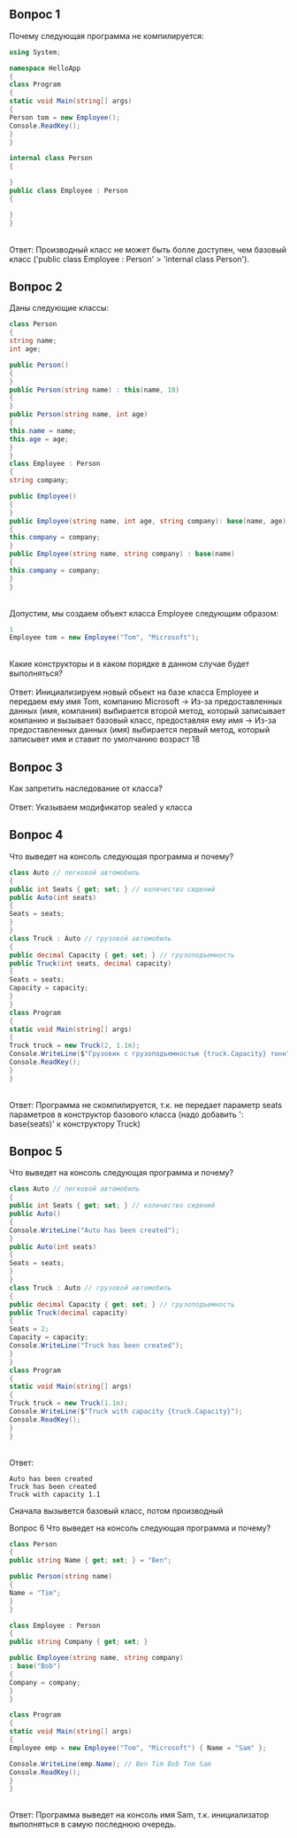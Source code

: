 ## Вопрос 1
Почему следующая программа не компилируется:<br>
``` c#
using System;

namespace HelloApp
{
class Program
{
static void Main(string[] args)
{
Person tom = new Employee();
Console.ReadKey();
}
}

internal class Person
{

}
public class Employee : Person
{

}
}
```
<br>Ответ: Производный класс не может быть болле доступен, чем базовый класс ('public class Employee : Person' > 'internal class Person').

## Вопрос 2
Даны следующие классы:<br>
``` c#
class Person
{
string name;
int age;

public Person()
{
}
public Person(string name) : this(name, 18)
{
}
public Person(string name, int age)
{
this.name = name;
this.age = age;
}
}
class Employee : Person
{
string company;

public Employee()
{
}
public Employee(string name, int age, string company): base(name, age)
{
this.company = company;
}
public Employee(string name, string company) : base(name)
{
this.company = company;
}
}
```
<br>Допустим, мы создаем объект класса Employee следующим образом:<br>

``` c#
1
Employee tom = new Employee("Tom", "Microsoft");
```
<br>Какие конструкторы и в каком порядке в данном случае будет выполняться?<br>
<br>Ответ: Инициализируем новый обьект на базе класса Employee и передаем ему имя Tom, компанию Microsoft -> Из-за предоставленных данных (имя, компания) выбирается второй метод, который записывает компанию и вызывает базовый класс, предоставляя ему имя -> Из-за предоставленных данных (имя) выбирается первый метод, который записывет имя и ставит по умолчанию возраст 18

## Вопрос 3
Как запретить наследование от класса?<br><br>
Ответ: Указываем модификатор sealed у класса
## Вопрос 4
Что выведет на консоль следующая программа и почему?<br>

``` c#
class Auto // легковой автомобиль
{
public int Seats { get; set; } // количество сидений
public Auto(int seats)
{
Seats = seats;
}
}
class Truck : Auto // грузовой автомобиль
{
public decimal Capacity { get; set; } // грузоподъемность
public Truck(int seats, decimal capacity)
{
Seats = seats;
Capacity = capacity;
}
}
class Program
{ 
static void Main(string[] args)
{
Truck truck = new Truck(2, 1.1m);
Console.WriteLine($"Грузовик с грузоподъемностью {truck.Capacity} тонн");
Console.ReadKey();
}
}
```
<br>Ответ: Программа не скомпилируется, т.к. не передает параметр seats параметров в конструктор базового класса (надо добавить ': base(seats)' к конструктору Truck)

## Вопрос 5
Что выведет на консоль следующая программа и почему?<br>

``` c#
class Auto // легковой автомобиль
{
public int Seats { get; set; } // количество сидений
public Auto()
{
Console.WriteLine("Auto has been created");
}
public Auto(int seats)
{
Seats = seats;
}
}
class Truck : Auto // грузовой автомобиль
{
public decimal Capacity { get; set; } // грузоподъемность
public Truck(decimal capacity)
{
Seats = 2;
Capacity = capacity;
Console.WriteLine("Truck has been created");
}
}
class Program
{ 
static void Main(string[] args)
{
Truck truck = new Truck(1.1m);
Console.WriteLine($"Truck with capacity {truck.Capacity}");
Console.ReadKey();
}
}
```
<br>Ответ:
``` lang-txt
Auto has been created
Truck has been created
Truck with capacity 1.1
```
Сначала вызывется базовый класс, потом производный

Вопрос 6
Что выведет на консоль следующая программа и почему?<br>

``` c#
class Person
{
public string Name { get; set; } = "Ben";

public Person(string name)
{
Name = "Tim";
}
}

class Employee : Person
{
public string Company { get; set; }

public Employee(string name, string company)
: base("Bob")
{
Company = company;
}
}

class Program
{ 
static void Main(string[] args)
{
Employee emp = new Employee("Tom", "Microsoft") { Name = "Sam" };

Console.WriteLine(emp.Name); // Ben Tim Bob Tom Sam
Console.ReadKey();
}
} 
```
<br>Ответ: Программа выведет на консоль имя Sam, т.к. инициализатор выполняться в самую последнюю очередь.
